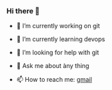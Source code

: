 ### Hi there 👋



- 🔭 I’m currently working on git
- 🌱 I’m currently learning devops

- 🤔 I’m looking for help with git 
- 💬 Ask me about àny thing
- 📫 How to reach me: [gmail](mariooosherifff1945@gmail.com)
